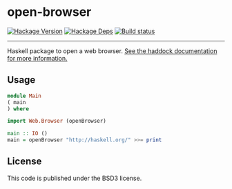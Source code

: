# open-browser
[![Hackage Version](https://img.shields.io/hackage/v/open-browser.svg)](https://img.shields.io/hackage/v/open-browser.svg)
[![Hackage Deps](https://img.shields.io/hackage-deps/v/open-browser.svg)](http://packdeps.haskellers.com/feed?needle=open-browser)
[![Build status](https://travis-ci.org/rightfold/open-browser.svg)](https://travis-ci.org/rightfold/open-browser)

- - -
Haskell package to open a web browser. [See the haddock documentation for more
information.](http://hackage.haskell.org/package/open-browser)

## Usage
```haskell
module Main
( main
) where

import Web.Browser (openBrowser)

main :: IO ()
main = openBrowser "http://haskell.org/" >>= print
```

## License
This code is published under the BSD3 license.
